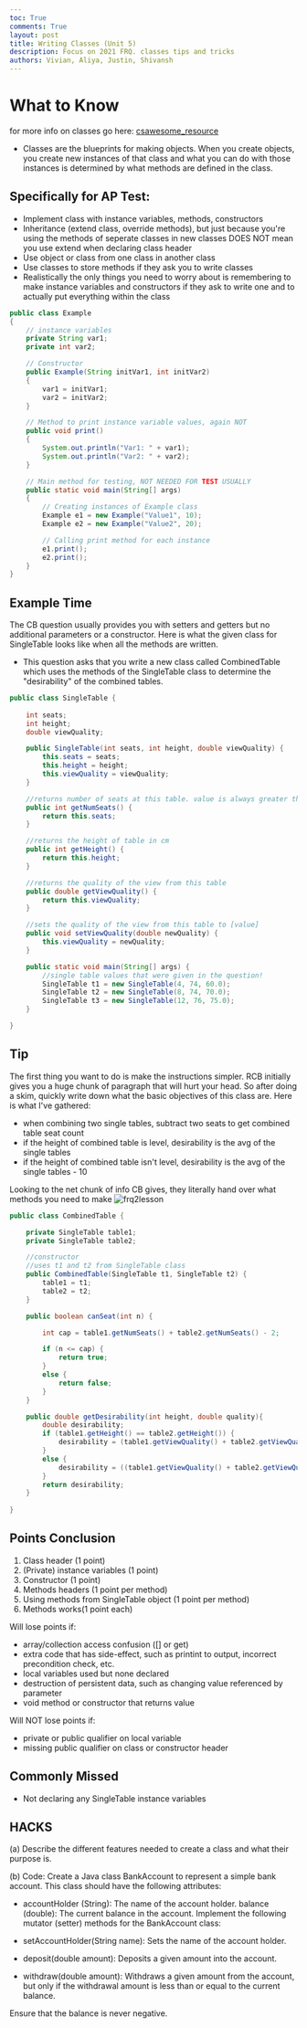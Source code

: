 ```yaml
---
toc: True
comments: True
layout: post
title: Writing Classes (Unit 5)
description: Focus on 2021 FRQ. classes tips and tricks
authors: Vivian, Aliya, Justin, Shivansh
---
```


# What to Know

for more info on classes go here: [csawesome_resource](https://runestone.academy/ns/books/published/csawesome/Unit5-Writing-Classes/topic-5-1-parts-of-class.html)

- Classes are the blueprints for making objects. When you create objects, you create new instances of that class and what you can do with those instances is determined by what methods are defined in the class.

## Specifically for AP Test: 
- Implement class with instance variables, methods, constructors 
- Inheritance (extend class, override methods), but just because you're using the methods of seperate classes in new classes DOES NOT mean you use extend when declaring class header
- Use object or class from one class in another class
- Use classes to store methods if they ask you to write classes
- Realistically the only things you need to worry about is remembering to make instance variables and constructors if they ask to write one and to actually put everything within the class


```Java
public class Example 
{
    // instance variables
    private String var1;
    private int var2;

    // Constructor
    public Example(String initVar1, int initVar2)
    {
        var1 = initVar1;
        var2 = initVar2;
    }

    // Method to print instance variable values, again NOT 
    public void print()
    {
        System.out.println("Var1: " + var1);
        System.out.println("Var2: " + var2);
    }

    // Main method for testing, NOT NEEDED FOR TEST USUALLY
    public static void main(String[] args)
    {
        // Creating instances of Example class
        Example e1 = new Example("Value1", 10);
        Example e2 = new Example("Value2", 20);

        // Calling print method for each instance
        e1.print();
        e2.print();
    }
}
```

## Example Time

The CB question usually provides you with setters and getters but no additional parameters or a constructor. Here is what the given class for SingleTable looks like when all the methods are written. 

- This question asks that you write a new class called CombinedTable which uses the methods of the SingleTable class to determine the "desirability" of the combined tables.


```Java
public class SingleTable {
    
    int seats;
    int height;
    double viewQuality;

    public SingleTable(int seats, int height, double viewQuality) {
        this.seats = seats;
        this.height = height;
        this.viewQuality = viewQuality;
    }

    //returns number of seats at this table. value is always greater than or equal to 4
    public int getNumSeats() {
        return this.seats;
    }

    //returns the height of table in cm
    public int getHeight() {
        return this.height;
    }

    //returns the quality of the view from this table
    public double getViewQuality() {
        return this.viewQuality;
    }

    //sets the quality of the view from this table to [value]
    public void setViewQuality(double newQuality) {
        this.viewQuality = newQuality;
    }

    public static void main(String[] args) {
        //single table values that were given in the question!
        SingleTable t1 = new SingleTable(4, 74, 60.0);
        SingleTable t2 = new SingleTable(8, 74, 70.0);
        SingleTable t3 = new SingleTable(12, 76, 75.0);
    }

}
```

## Tip
The first thing you want to do is make the instructions simpler. RCB initially gives you a huge chunk of paragraph that will hurt your head. So after doing a skim, quickly write down what the basic objectives of this class are. Here is what I've gathered:
- when combining two single tables, subtract two seats to get combined table seat count
- if the height of combined table is level, desirability is the avg of the single tables
- if the height of combined table isn't level, desirability is the avg of the single tables - 10

Looking to the net chunk of info CB gives, they literally hand over what methods you need to make
![frq2lesson](https://github.com/Codemaxxers/codemaxxerblog/blob/main/images/frq2lesson.png?raw=true)


```Java
public class CombinedTable {

    private SingleTable table1;
    private SingleTable table2;

    //constructor
    //uses t1 and t2 from SingleTable class
    public CombinedTable(SingleTable t1, SingleTable t2) {
        table1 = t1;
        table2 = t2;
    }

    public boolean canSeat(int n) {

        int cap = table1.getNumSeats() + table2.getNumSeats() - 2;

        if (n <= cap) {
            return true;
        }
        else {
            return false;
        }
    }

    public double getDesirability(int height, double quality){
        double desirability;
        if (table1.getHeight() == table2.getHeight()) {
            desirability = (table1.getViewQuality() + table2.getViewQuality()) / 2;
        }
        else {
            desirability = ((table1.getViewQuality() + table2.getViewQuality()) / 2) - 10;
        } 
        return desirability; 
    }
    
}
```

## Points Conclusion
1. Class header (1 point)
2. (Private) instance variables (1 point)
3. Constructor (1 point)
4. Methods headers (1 point per method)
5. Using methods from SingleTable object (1 point per method)
4. Methods works(1 point each)

Will lose points if:
- array/collection access confusion ([] or get)
- extra code that has side-effect, such as printint to output, incorrect precondition check, etc.
- local variables used but none declared
- destruction of persistent data, such as changing value referenced by parameter
- void method or constructor that returns value

Will NOT lose points if: 
- private or public qualifier on local variable
- missing public qualifier on class or constructor header

## Commonly Missed
- Not declaring any SingleTable instance variables

## HACKS

(a) Describe the different features needed to create a class and what their purpose is.

(b) Code: 
Create a Java class BankAccount to represent a simple bank account. This class should have the following attributes:

- accountHolder (String): The name of the account holder.
balance (double): The current balance in the account.
Implement the following mutator (setter) methods for the BankAccount class:

- setAccountHolder(String name): Sets the name of the account holder.
- deposit(double amount): Deposits a given amount into the account.
- withdraw(double amount): Withdraws a given amount from the account, but only if the withdrawal amount is less than or equal to the current balance.

Ensure that the balance is never negative.
